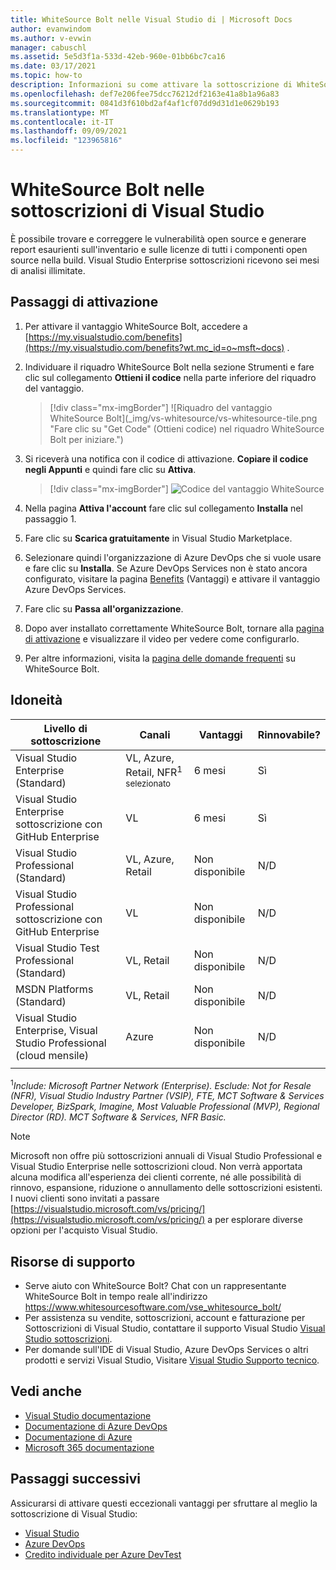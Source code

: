 ```yaml
---
title: WhiteSource Bolt nelle Visual Studio di | Microsoft Docs
author: evanwindom
ms.author: v-evwin
manager: cabuschl
ms.assetid: 5e5d3f1a-533d-42eb-960e-01bb6bc7ca16
ms.date: 03/17/2021
ms.topic: how-to
description: Informazioni su come attivare la sottoscrizione di WhiteSource Bolt inclusa nella sottoscrizione di Visual Studio.
ms.openlocfilehash: def7e206fee75dcc76212df2163e41a8b1a96a83
ms.sourcegitcommit: 0841d3f610bd2af4af1cf07dd9d31d1e0629b193
ms.translationtype: MT
ms.contentlocale: it-IT
ms.lasthandoff: 09/09/2021
ms.locfileid: "123965816"
---
```

# <a name="whitesource-bolt-in-visual-studio-subscriptions"></a>WhiteSource Bolt nelle sottoscrizioni di Visual Studio

È possibile trovare e correggere le vulnerabilità open source e generare report esaurienti sull'inventario e sulle licenze di tutti i componenti open source nella build. Visual Studio Enterprise sottoscrizioni ricevono sei mesi di analisi illimitate.

## <a name="activation-steps"></a>Passaggi di attivazione

1. Per attivare il vantaggio WhiteSource Bolt, accedere a [https://my.visualstudio.com/benefits](https://my.visualstudio.com/benefits?wt.mc_id=o~msft~docs) .

2. Individuare il riquadro WhiteSource Bolt nella sezione Strumenti e fare clic sul collegamento **Ottieni il codice** nella parte inferiore del riquadro del vantaggio.
   > [!div class="mx-imgBorder"]
   > ![Riquadro del vantaggio WhiteSource Bolt](_img/vs-whitesource/vs-whitesource-tile.png "Fare clic su "Get Code" (Ottieni codice) nel riquadro WhiteSource Bolt per iniziare.")

3. Si riceverà una notifica con il codice di attivazione.  **Copiare il codice negli Appunti** e quindi fare clic su **Attiva**.
   > [!div class="mx-imgBorder"]
   > ![Codice del vantaggio WhiteSource ](_img/vs-whitesource/vs-whitesource-code.png "Copiare il codice negli Appunti e quindi fare clic su &quot;Attiva&quot;.")

4. Nella pagina **Attiva l'account** fare clic sul collegamento **Installa** nel passaggio 1.
5. Fare clic su **Scarica gratuitamente** in Visual Studio Marketplace.
6. Selezionare quindi l'organizzazione di Azure DevOps che si vuole usare e fare clic su **Installa**.  Se Azure DevOps Services non è stato ancora configurato, visitare la pagina [Benefits](https://my.visualstudio.com/benefits) (Vantaggi) e attivare il vantaggio Azure DevOps Services.

7. Fare clic su **Passa all'organizzazione**.
8. Dopo aver installato correttamente WhiteSource Bolt, tornare alla [pagina di attivazione](https://bolt.whitesourcesoftware.com/whitesource-bolt-azure-devops#activate) e visualizzare il video per vedere come configurarlo. 
9. Per altre informazioni, visita la [pagina delle domande frequenti](https://bolt.whitesourcesoftware.com/azure/faq/) su WhiteSource Bolt. 

## <a name="eligibility"></a>Idoneità

| Livello di sottoscrizione                                                 |     Canali                                            | Vantaggi                                                          | Rinnovabile?    |
|--------------------------------------------------------------------|---------------------------------------------------------|------------------------------------------------------------------|---------------|
| Visual Studio Enterprise (Standard)   | VL, Azure, Retail, NFR<sup>1 selezionato</sup> | 6 mesi       |  Sì       |
| Visual Studio Enterprise sottoscrizione con GitHub Enterprise | VL | 6 mesi       |  Sì       |
| Visual Studio Professional (Standard) | VL, Azure, Retail                                       | Non disponibile                                                           |N/D         |
| Visual Studio Professional sottoscrizione con GitHub Enterprise | VL                                      | Non disponibile                                                           |N/D         |
| Visual Studio Test Professional (Standard)                         | VL, Retail                                              | Non disponibile                                                           |N/D         |
| MSDN Platforms (Standard)                                          | VL, Retail                                              | Non disponibile                                                           |N/D         |
| Visual Studio Enterprise, Visual Studio Professional (cloud mensile) | Azure                                       | Non disponibile                                                           |N/D|
||

<sup>1</sup>*Include: Microsoft Partner Network (Enterprise).  Esclude: Not for Resale (NFR), Visual Studio Industry Partner (VSIP), FTE, MCT Software & Services Developer, BizSpark, Imagine, Most Valuable Professional (MVP), Regional Director (RD).  MCT Software & Services, NFR Basic.*  

> [!NOTE]
> Microsoft non offre più sottoscrizioni annuali di Visual Studio Professional e Visual Studio Enterprise nelle sottoscrizioni cloud. Non verrà apportata alcuna modifica all'esperienza dei clienti corrente, né alle possibilità di rinnovo, espansione, riduzione o annullamento delle sottoscrizioni esistenti. I nuovi clienti sono invitati a passare [https://visualstudio.microsoft.com/vs/pricing/](https://visualstudio.microsoft.com/vs/pricing/) a per esplorare diverse opzioni per l'acquisto Visual Studio.

## <a name="support-resources"></a>Risorse di supporto
- Serve aiuto con WhiteSource Bolt?  Chat con un rappresentante WhiteSource Bolt in tempo reale all'indirizzo https://www.whitesourcesoftware.com/vse_whitesource_bolt/
- Per assistenza su vendite, sottoscrizioni, account e fatturazione per Sottoscrizioni di Visual Studio, contattare il supporto Visual Studio [Visual Studio sottoscrizioni](https://my.visualstudio.com/gethelp).
- Per domande sull'IDE di Visual Studio, Azure DevOps Services o altri prodotti e servizi Visual Studio,  Visitare [Visual Studio Supporto tecnico](https://visualstudio.microsoft.com/support/).

## <a name="see-also"></a>Vedi anche
- [Visual Studio documentazione](/visualstudio/)
- [Documentazione di Azure DevOps](/azure/devops/)
- [Documentazione di Azure](/azure/)
- [Microsoft 365 documentazione](/microsoft-365/)

## <a name="next-steps"></a>Passaggi successivi
Assicurarsi di attivare questi eccezionali vantaggi per sfruttare al meglio la sottoscrizione di Visual Studio:
- [Visual Studio](vs-ide-benefit.md)
- [Azure DevOps](vs-azure-devops.md)
- [Credito individuale per Azure DevTest](vs-azure.md)